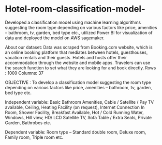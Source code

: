 # Hotel-room-classification-model-
Developed a classification model using machine learning algorithms suggesting the room type depending on various factors like price, amenities – bathroom, tv, garden, bed type etc., utilized Power BI for visualization of data and deployed the model on AWS sagemaker.

About our dataset:
Data was scraped from Booking.com website, which is an online booking platform that mediates between hotels, guesthouses, vacation rentals and their guests. Hotels and hosts offer their accommodation through the website and mobile apps. Travelers can use the search function to set what they are looking for and book directly. 
Rows : 1000
Columns: 37

OBJECTIVE :
To develop a classification model suggesting the room type depending on various factors like price, amenities – bathroom, tv, garden, bed type etc.

Independent variable:
Basic Bathroom Amenities,  Cable / Satellite / Pay TV available, Ceiling, Heating Facility (on request), Internet Connection In Room, Shower Facility, Breakfast Available, Hot / Cold Running Water, Windows, Hill view, HD/ LCD Satellite TV, Sofa Table / Extra Seats, Private Garden, Bathrobes etc.             

Dependent variable: 
Room type – Standard double room, Deluxe room, Family room, Triple room etc. 
